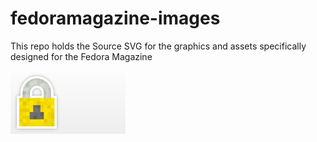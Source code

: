 fedoramagazine-images
=====================

This repo holds the Source SVG for the graphics and assets specifically designed for the Fedora Magazine

[![Lock](images/lock/lock.png)](https://github.com/fedoradesign/fedoramagazine-images/tree/master/images/lock)
